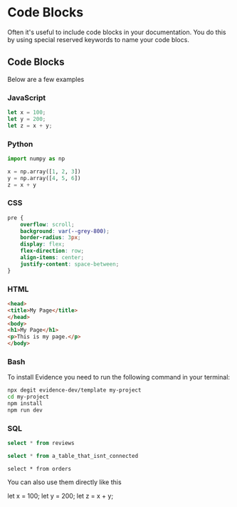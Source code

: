 # Code Blocks

Often it's useful to include code blocks in your documentation. You do this by using special reserved keywords to name your code blocs.

## Code Blocks

Below are a few examples

### JavaScript

```javascript
let x = 100;
let y = 200;
let z = x + y;
```

### Python

```python
import numpy as np

x = np.array([1, 2, 3])
y = np.array([4, 5, 6])
z = x + y
```


### CSS

```css
pre {
    overflow: scroll;
    background: var(--grey-800);
    border-radius: 3px;
    display: flex;
    flex-direction: row;
    align-items: center;
    justify-content: space-between;
}
```

### HTML

```html
<head>
<title>My Page</title>
</head>
<body>
<h1>My Page</h1>
<p>This is my page.</p>
</body>
```

### Bash

To install Evidence you need to run the following command in your terminal:

```bash
npx degit evidence-dev/template my-project
cd my-project
npm install
npm run dev
```

### SQL

```sql reviews
select * from reviews
```

```sql
select * from a_table_that_isnt_connected
```


```orders
select * from orders
```




You can also use them directly like this

<CodeBlock>
let x = 100;
let y = 200;
let z = x + y;
</CodeBlock>

